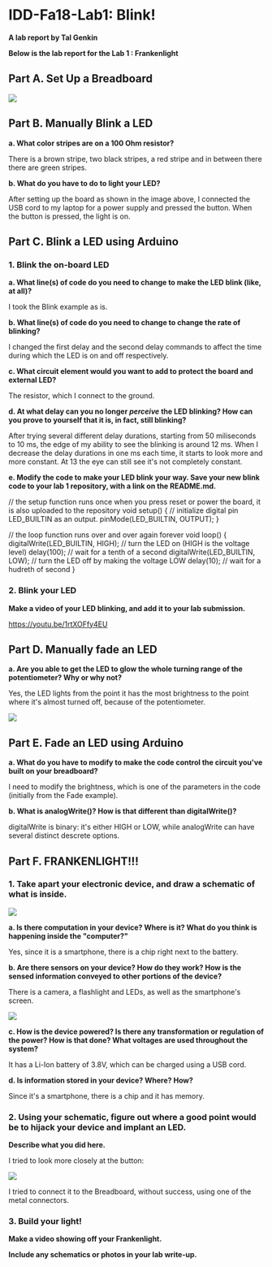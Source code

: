 # IDD-Fa18-Lab1: Blink!

**A lab report by Tal Genkin**

**Below is the lab report for the Lab 1 : Frankenlight**

## Part A. Set Up a Breadboard

![](MetroMini.JPG)


## Part B. Manually Blink a LED

**a. What color stripes are on a 100 Ohm resistor?**
 
 There is a brown stripe, two black stripes, a red stripe and in between there there are green stripes. 
 
**b. What do you have to do to light your LED?**

After setting up the board as shown in the image above, I connected the USB cord to my laptop for a power supply and pressed the button. When the button is pressed, the light is on. 

## Part C. Blink a LED using Arduino

### 1. Blink the on-board LED

**a. What line(s) of code do you need to change to make the LED blink (like, at all)?**

I took the Blink example as is. 

**b. What line(s) of code do you need to change to change the rate of blinking?**

I changed the first delay and the second delay commands to affect the time during which the LED is on and off respectively. 

**c. What circuit element would you want to add to protect the board and external LED?**

The resistor, which I connect to the ground. 
 
**d. At what delay can you no longer *perceive* the LED blinking? How can you prove to yourself that it is, in fact, still blinking?**

After trying several different delay durations, starting from 50 miliseconds to 10 ms, the edge of my ability to see the blinking is around 12 ms. When I decrease the delay durations in one ms each time, it starts to look more and more constant. At 13 the eye can still see it's not completely constant. 

**e. Modify the code to make your LED blink your way. Save your new blink code to your lab 1 repository, with a link on the README.md.**

// the setup function runs once when you press reset or power the board, it is also uploaded to the repository
void setup() {
  // initialize digital pin LED_BUILTIN as an output.
  pinMode(LED_BUILTIN, OUTPUT);
}

// the loop function runs over and over again forever
void loop() {
  digitalWrite(LED_BUILTIN, HIGH);   // turn the LED on (HIGH is the voltage level)
  delay(100);                       // wait for a tenth of a second
  digitalWrite(LED_BUILTIN, LOW);    // turn the LED off by making the voltage LOW
  delay(10);                       // wait for a hudreth of second
}


### 2. Blink your LED

**Make a video of your LED blinking, and add it to your lab submission.**

https://youtu.be/1rtXOFfy4EU


## Part D. Manually fade an LED

**a. Are you able to get the LED to glow the whole turning range of the potentiometer? Why or why not?**

Yes, the LED lights from the point it has the most brightness to the point where it's almost turned off, because of the potentiometer. 

![](LEDmanualFade.JPG)

## Part E. Fade an LED using Arduino

**a. What do you have to modify to make the code control the circuit you've built on your breadboard?**

I need to modify the brightness, which is one of the parameters in the code (initially from the Fade example). 

**b. What is analogWrite()? How is that different than digitalWrite()?**

digitalWrite is binary: it's either HIGH or LOW, while analogWrite can have several distinct descrete options. 


## Part F. FRANKENLIGHT!!!

### 1. Take apart your electronic device, and draw a schematic of what is inside. 

![](phoneSketch.JPG)

**a. Is there computation in your device? Where is it? What do you think is happening inside the "computer?"**

Yes, since it is a smartphone, there is a chip right next to the battery. 

**b. Are there sensors on your device? How do they work? How is the sensed information conveyed to other portions of the device?**

There is a camera, a flashlight and LEDs, as well as the smartphone's screen. 

![](phone2.JPG)


**c. How is the device powered? Is there any transformation or regulation of the power? How is that done? What voltages are used throughout the system?**

It has a Li-Ion battery of 3.8V, which can be charged using a USB cord. 

**d. Is information stored in your device? Where? How?**

Since it's a smartphone, there is a chip and it has memory. 

### 2. Using your schematic, figure out where a good point would be to hijack your device and implant an LED.

**Describe what you did here.**

I tried to look more closely at the button:

![](phoneButton.JPG)

I tried to connect it to the Breadboard, without success, using one of the metal connectors. 

### 3. Build your light!

**Make a video showing off your Frankenlight.**

**Include any schematics or photos in your lab write-up.**
